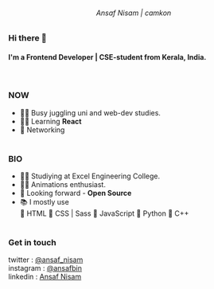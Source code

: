<h6 align="center"> Ansaf Nisam | camkon </h6>

### Hi there 👋
#### I'm a Frontend Developer | CSE-student from Kerala, India.
<br>

### NOW 
- 🤹‍♂️ Busy juggling uni and web-dev studies.
- 👨‍💻 Learning __React__
- 🎎 Networking
<br><br>


### BIO 
- 👨‍🎓 Studiying at Excel Engineering College.
- 🦸‍♂️ Animations enthusiast.
- 🌱 Looking forward - __Open Source__
- 📚 I mostly use <br>
🔸 HTML 
🔸 CSS | Sass 
🔸 JavaScript 
🔸 Python 
🔸 C++ 
<br><br>


### Get in touch
twitter : <a href="https://www.twitter.com/ansaf_nisam">@ansaf_nisam</a>
<br>
instagram : <a href="https://www.instagram.com/ansafbin">@ansafbin</a>
<br>
linkedin : <a href="https://www.linkedin.com/in/ansaf-nisam">Ansaf Nisam</a>
<br>

